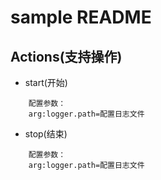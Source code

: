 # sample README

## Actions(支持操作)

* start(开始)
```
    配置参数：
    arg:logger.path=配置日志文件
```

* stop(结束)
```
    配置参数：
    arg:logger.path=配置日志文件
```

